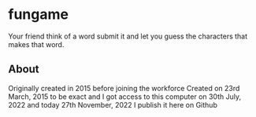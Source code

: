 # fungame
Your friend think of a word submit it and let you guess the characters that makes that word.

## About

Originally created in 2015 before joining the workforce
Created on 23rd March, 2015 to be exact and I got access to this computer on 30th July, 2022 and today 27th November, 2022 I publish it here on Github
